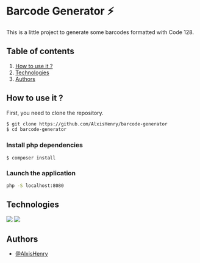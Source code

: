# Barcode Generator ⚡

This is a little project to generate some barcodes formatted with Code 128.

## Table of contents
1. [How to use it ?](#how-to-use-it-)
2. [Technologies](#technologies)
3. [Authors](#authors)

## How to use it ?

First, you need to clone the repository.

```bash
$ git clone https://github.com/AlxisHenry/barcode-generator
$ cd barcode-generator
```

### Install php dependencies

```
$ composer install
```

### Launch the application

```bash
php -S localhost:8080
```

## Technologies

![](https://img.shields.io/badge/php-%23121011.svg?style=for-the-badge&logo=php&color=20232a)
![](https://img.shields.io/badge/javascript-%23121011.svg?style=for-the-badge&logo=javascript&color=20232a)

## Authors

- [@AlxisHenry](https://github.com/AlxisHenry)
